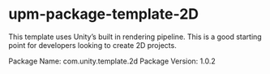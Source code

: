 # upm-package-template-2D

This template uses Unity’s built in rendering pipeline. This is a good starting point for developers looking to create 2D projects. 

Package Name: com.unity.template.2d
Package Version: 1.0.2